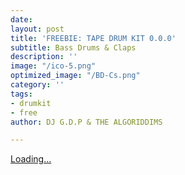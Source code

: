 ```yaml
---
date: 
layout: post
title: 'FREEBIE: TAPE DRUM KIT 0.0.0'
subtitle: Bass Drums & Claps
description: ''
image: "/ico-5.png"
optimized_image: "/BD-Cs.png"
category: ''
tags:
- drumkit
- free
author: DJ G.D.P & THE ALGORIDDIMS

---
```

<script src="https://gumroad.com/js/gumroad-embed.js"></script>

<div class="gumroad-product-embed" data-gumroad-product-id="zQiqx"><a href="https://gumroad.com/l/zQiqx">Loading...</a></div>